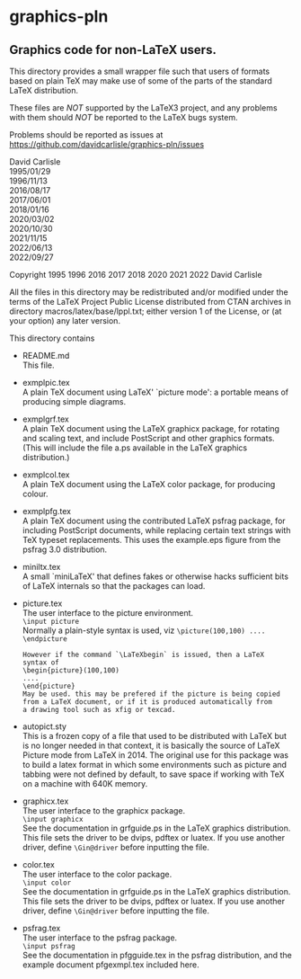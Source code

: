 # graphics-pln

## Graphics code for non-LaTeX users.

This directory provides a small wrapper file such that users of
formats based on plain TeX may make use of some of the parts of the
standard LaTeX distribution.

These files are *NOT* supported by the LaTeX3 project, and any
problems with them should *NOT* be reported to the LaTeX bugs system.

Problems should be reported as issues at
https://github.com/davidcarlisle/graphics-pln/issues


David Carlisle  
1995/01/29  
1996/11/13  
2016/08/17  
2017/06/01  
2018/01/16  
2020/03/02  
2020/10/30  
2021/11/15  
2022/06/13  
2022/09/27

Copyright 1995 1996 2016 2017 2018 2020 2021 2022 David Carlisle

   All the files in this directory may be redistributed and/or modified
   under the terms of the LaTeX Project Public License distributed from
   CTAN archives in directory macros/latex/base/lppl.txt; either
   version 1 of the License, or (at your option) any later version. 



This directory contains

- README.md  
  This file.

- exmplpic.tex  
      A plain TeX document using LaTeX' `picture mode': a portable
      means of producing simple diagrams.

- exmplgrf.tex  
      A plain TeX document using the LaTeX graphicx package, for
      rotating and scaling text, and include PostScript and other
      graphics formats. (This will include the file a.ps available
      in the LaTeX graphics distribution.)

- exmplcol.tex  
      A plain TeX document using the LaTeX color package, for
      producing colour.

- exmplpfg.tex  
      A plain TeX document using the contributed LaTeX psfrag package,
      for including PostScript documents, while replacing certain text
      strings with TeX typeset replacements. This uses the example.eps
      figure from the psfrag 3.0 distribution.

- miniltx.tex  
      A small `miniLaTeX' that defines fakes or otherwise hacks
      sufficient bits of LaTeX internals so that the packages can load.

- picture.tex  
      The user interface to the picture environment.  
      `\input picture`  
      Normally a plain-style syntax is used, viz
      ```
      \picture(100,100)
      ....
      \endpicture
      ```

      However if the command `\LaTeXbegin` is issued, then a LaTeX
      syntax of
      \begin{picture}(100,100)
      ....
      \end{picture}
      May be used. this may be prefered if the picture is being copied
      from a LaTeX document, or if it is produced automatically from
      a drawing tool such as xfig or texcad.

- autopict.sty  
      This is a frozen copy of a file that used to be distributed with
      LaTeX but is no longer needed in that context, it is basically
      the source of LaTeX Picture mode from LaTeX in 2014. The
      original use for this package was to build a latex format in
      which some environments such as picture and tabbing were not
      defined by default, to save space if working with TeX on a
      machine with 640K memory.


- graphicx.tex  
      The user interface to the graphicx package.  
      `\input graphicx`  
      See the documentation in grfguide.ps in the LaTeX graphics
      distribution.
      This file sets the driver to be dvips, pdftex or luatex.
      If you use another driver, define `\Gin@driver` before inputting the file.

- color.tex  
      The user interface to the color package.  
      `\input color`  
      See the documentation in grfguide.ps in the LaTeX graphics
      distribution. 
      This file sets the driver to be dvips, pdftex or luatex.
      If you use another driver, define `\Gin@driver` before inputting the file.
     

- psfrag.tex  
      The user interface to the psfrag package.  
      `\input psfrag`  
      See the documentation in pfgguide.tex in the psfrag distribution,
      and the example document pfgexmpl.tex included here.
